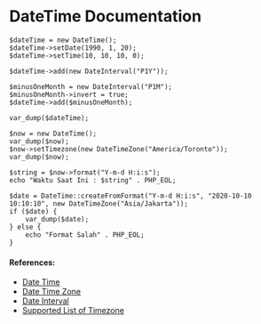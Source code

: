 # DateTime Documentation

```
$dateTime = new DateTime();
$dateTime->setDate(1990, 1, 20);
$dateTime->setTime(10, 10, 10, 0);

$dateTime->add(new DateInterval("P1Y"));

$minusOneMonth = new DateInterval("P1M");
$minusOneMonth->invert = true;
$dateTime->add($minusOneMonth);

var_dump($dateTime);

$now = new DateTime();
var_dump($now);
$now->setTimezone(new DateTimeZone("America/Toronto"));
var_dump($now);

$string = $now->format("Y-m-d H:i:s");
echo "Waktu Saat Ini : $string" . PHP_EOL;

$date = DateTime::createFromFormat("Y-m-d H:i:s", "2020-10-10 10:10:10", new DateTimeZone("Asia/Jakarta"));
if ($date) {
    var_dump($date);
} else {
    echo "Format Salah" . PHP_EOL;
}
```

#### References:
- [Date Time](https://www.php.net/manual/en/class.datetime)
- [Date Time Zone](https://www.php.net/manual/en/class.datetimezone.php)
- [Date Interval](https://www.php.net/manual/en/class.dateinterval.php)
- [Supported List of Timezone](https://www.php.net/manual/en/timezones.php)